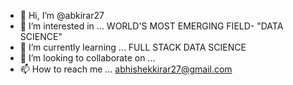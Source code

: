 - 👋 Hi, I’m @abkirar27
- 👀 I’m interested in ... WORLD'S MOST EMERGING FIELD- "DATA SCIENCE" 
- 🌱 I’m currently learning ... FULL STACK DATA SCIENCE 
- 💞️ I’m looking to collaborate on ... 
- 📫 How to reach me ... abhishekkirar27@gmail.com

<!---
abkirar27/abkirar27 is a ✨ special ✨ repository because its `README.md` (this file) appears on your GitHub profile.
You can click the Preview link to take a look at your changes.
--->

